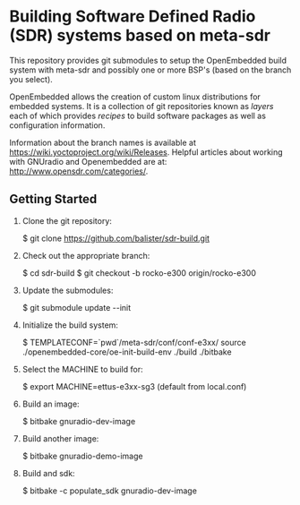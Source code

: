 Building Software Defined Radio (SDR) systems based on meta-sdr
=============================================
This repository provides git submodules to setup the OpenEmbedded build system
with meta-sdr and possibly one or more BSP's (based on the branch you select).

OpenEmbedded allows the creation of custom linux distributions for embedded
systems. It is a collection of git repositories known as *layers* each of
which provides *recipes* to build software packages as well as configuration
information.

Information about the branch names is available at
https://wiki.yoctoproject.org/wiki/Releases. Helpful articles about working
with GNUradio and Openembedded are at: http://www.opensdr.com/categories/.

Getting Started
---------------

1. Clone the git repository:

    $ git clone https://github.com/balister/sdr-build.git

2. Check out the appropriate branch:

    $ cd sdr-build
    $ git checkout -b rocko-e300 origin/rocko-e300

3. Update the submodules:

    $ git submodule update --init

4. Initialize the build system:

    $ TEMPLATECONF=\`pwd\`/meta-sdr/conf/conf-e3xx/ source ./openembedded-core/oe-init-build-env ./build ./bitbake

5. Select the MACHINE to build for:

    $ export MACHINE=ettus-e3xx-sg3   (default from local.conf)

6. Build an image:

    $ bitbake gnuradio-dev-image

7. Build another image:

    $ bitbake gnuradio-demo-image

8. Build and sdk:

    $ bitbake -c populate_sdk gnuradio-dev-image

